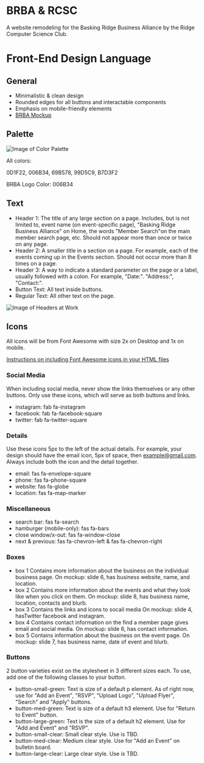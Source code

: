 # BRBA & RCSC
A website remodeling for the Basking Ridge Business Alliance by the Ridge Computer Science Club.

# Front-End Design Language

## General
* Minimalistic & clean design
* Rounded edges for all buttons and interactable components
* Emphasis on mobile-friendly elements
* [BRBA Mockup](https://tinyurl.com/BRBA-mockup)

## Palette
![Image of Color Palette](https://i.imgur.com/JELApbk.jpg)

All colors:

0D1F22, 006B34, 69B578, 99D5C9, B7D3F2

BRBA Logo Color: 006B34

## Text
* Header 1: The title of any large section on a page. Includes, but is not limited to, event name (on event-specific page), "Basking Ridge Business Alliance" on Home, the words "Member Search"on the main member search page, etc. Should not appear more than once or twice on any page.
* Header 2: A smaller title in a section on a page. For example, each of the events coming up in the Events section. Should not occur more than 8 times on a page.
* Header 3: A way to indicate a standard parameter on the page or a label, usually followed with a colon. For example, "Date:". "Address:", "Contact:".
* Button Text: All text inside buttons.
* Regular Text: All other text on the page.

![Image of Headers at Work](https://i.imgur.com/6OE54FV.png)

## Icons
All icons will be from Font Awesome with size 2x on Desktop and 1x on mobile.

[Instructions on including Font Awesome icons in your HTML files](https://fontawesome.com/start)

### Social Media
When including social media, never show the links themselves or any other buttons. Only use these icons, which will serve as both buttons and links.

* instagram: fab fa-instagram
* facebook: fab fa-facebook-square
* twitter: fab fa-twitter-square

### Details
Use these icons 5px to the left of the actual details. For example, your design should have the email icon, 5px of space, then example@gmail.com. Always include both the icon and the detail together.

* email: fas fa-envelope-square
* phone: fas fa-phone-square
* website: fas fa-globe
* location: fas fa-map-marker

### Miscellaneous
* search bar: fas fa-search 
* hamburger (mobile-only): fas fa-bars
* close window/x-out: fas fa-window-close
* next & previous: fas fa-chevron-left & fas fa-chevron-right

### Boxes
* box 1 Contains more information about the business on the individual business page.
On mockup: slide 6, has business website, name, and location.
* box 2 Contains more information about the events and what they look like when you click on them.
On mockup: slide 8, has business name, location, contacts and blurb.
* box 3 Contains the links and icons to socail media 
On mockup: slide 4, hasTwitter facebook and instagram.
* box 4 Contains contact information on the find a member page gives email and social media.
On mockup: slide 6, has contact information.
* box 5 Contains information about the business on the event page.
On mockup: slide 7, has business name, date of event and blurb.

### Buttons
2 button varieties exist on the stylesheet in 3 different sizes each. To use, add one of the following classes to your button.
* button-small-green: Text is size of a default p element. As of right now, use for "Add an Event", "RSVP", "Upload Logo", "Upload Flyer", "Search" and "Apply" buttons.
* button-med-green: Text is size of a default h3 element. Use for "Return to Event" button.
* button-large-green: Text is the size of a default h2 element. Use for "Add and Event" and "RSVP".
* button-small-clear: Small clear style. Use is TBD.
* button-med-clear: Medium clear style. Use for "Add an Event" on bulletin board. 
* button-large-clear: Large clear style. Use is TBD.
